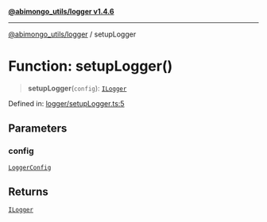 [**@abimongo_utils/logger v1.4.6**](../README.md)

***

[@abimongo_utils/logger](../README.md) / setupLogger

# Function: setupLogger()

> **setupLogger**(`config`): [`ILogger`](../interfaces/ILogger.md)

Defined in: [logger/setupLogger.ts:5](https://github.com/NodEm9/abimongo_utils/blob/44bde4aba239181e6f4030255b47a0bd30e0063b/logger/src/logger/setupLogger.ts#L5)

## Parameters

### config

[`LoggerConfig`](../interfaces/LoggerConfig.md)

## Returns

[`ILogger`](../interfaces/ILogger.md)
